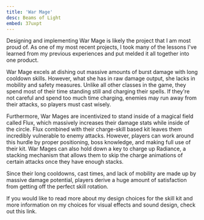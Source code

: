 ```yaml
---
title: 'War Mage'
desc: Beams of Light
embed: 37uxpt
---
```


Designing and implementing War Mage is likely the project that I am most proud of. As one of my
most recent projects, I took many of the lessons I've learned from my previous experiences and
put melded it all together into one product.

War Mage excels at dishing out massive amounts of burst damage with long cooldown skills.
However, what she has in raw damage output, she lacks in mobility and safety measures. Unlike 
all other classes in the game, they spend most of their time standing still and charging their spells.
If they're not careful and spend too much time charging, enemies may run away from their attacks, so
players must cast wisely.

Furthermore, War Mages are incentivized to stand inside of a magical field called Flux, which massively
increases their damage stats while inside of the circle. Flux combined with their charge-skill
based kit leaves them incredibly vulnerable to enemy attacks. However, players can work around
this hurdle by proper positioning, boss knowledge, and making full use of their kit. War Mages
can also hold down a key to charge up Radiance, a stacking mechanism that allows them to skip
the charge animations of certain attacks once they have enough stacks. 

Since their long cooldowns, cast times, and lack of mobility are made up by massive damage potential,
players derive a huge amount of satisfaction from getting off the perfect skill rotation.

If you would like to read more about my design choices for the skill kit and more information on my
choices for visual effects and sound design, check out this link.